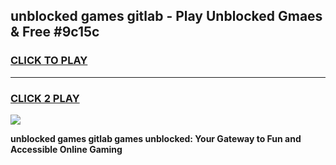
## unblocked games gitlab - Play Unblocked Gmaes & Free #9c15c
<h3>
<a href="https://news.freeplayer.one?title=unblocked_games_gitlab&ref=24F">CLICK TO PLAY</a></h3>
<hr>

<h3>
<a href="https://news.freeplayer.one?title=unblocked_games_gitlab&ref=24F">CLICK 2 PLAY</a>
  
</h3>

<a href="https://news.freeplayer.one?title=unblocked_games_gitlab&ref=24F/"><img src="https://clearcache.store/games.png"></a>


**unblocked games gitlab games unblocked: Your Gateway to Fun and Accessible Online Gaming**
